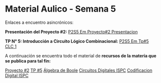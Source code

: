 # Material Aulico - Semana 5

Enlaces a encuentro asincrónicos:

**Presentación del Proyecto #2:**
[P2S5 Em Proyecto#2 Presentacion](https://www.youtube.com/watch?v=Jyhg4cqnJVo)

**TP N° 5: Introducción a Circuito Lógico Combinacional:**
[P2S5 Em Tp#5 CLC 1](https://www.youtube.com/watch?v=S4UgVe2C7xk)

A continuación se encuentra todo el material de **__recursos de la materia que se publica para tal fin:__** <!-- Por ejemplo: Tp, Proyectos, link a sincronicos, asincronicos, recursos, etc. -->

[Proyecto #2](EjemploP2E1.pdf)
[TP #5](TP#5.pdf)
[Álgebra de Boole](Algebra_de_Boole.pdf)
[Circuitos Digitales ISPC](Circuitos_Digitales_ISPC.pdf)
[Codificacion Digital ISPC](Codificacion_Digital_ISPC.pdf)


